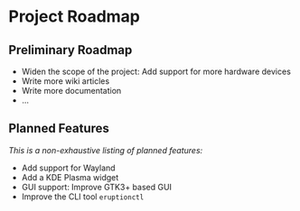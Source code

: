 # Project Roadmap

## Preliminary Roadmap

* Widen the scope of the project: Add support for more hardware devices
* Write more wiki articles
* Write more documentation
* ...

## Planned Features

_This is a non-exhaustive listing of planned features:_

* Add support for Wayland
* Add a KDE Plasma widget
* GUI support: Improve GTK3+ based GUI
* Improve the CLI tool `eruptionctl`
